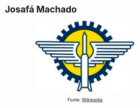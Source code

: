 # Josafá Machado

<div align="center">
<img src="imagens/brasao-parnamirim.png" alt="Brasão de Parnamirim">

<p>Fonte: <a href="https://pt.wikipedia.org/wiki/Ficheiro:Bras%C3%A3o_de_Parnamirim-RN,_Brasil.png">Wikipedia</a></p>
</div>